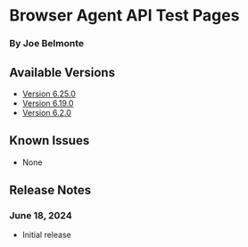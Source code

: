 # Browser Agent API Test Pages

### By Joe Belmonte

## Available Versions

- [Version 6.25.0](https://www.glancedev1.com/joeb/bapi/6-25-0/AgentTest.html)
- [Version 6.19.0](https://www.glancedev1.com/joeb/bapi/6-19-0/AgentTest.html)
- [Version 6.2.0](https://www.glancedev1.com/joeb/bapi/6-2-0/AgentTest.htm)

## Known Issues

- None

## Release Notes

### June 18, 2024

- Initial release
